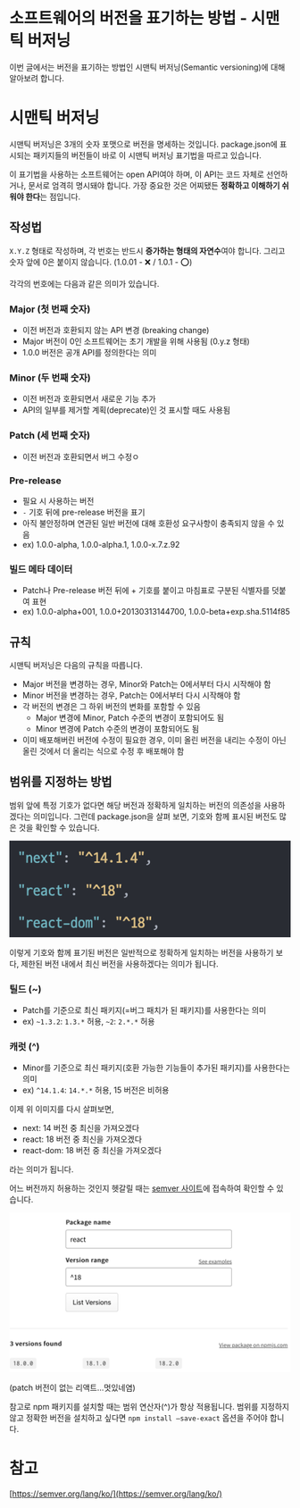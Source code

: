 # 소프트웨어의 버전을 표기하는 방법 - 시맨틱 버저닝

이번 글에서는 버전을 표기하는 방법인 시맨틱 버저닝(Semantic versioning)에 대해 알아보려 합니다.

# 시맨틱 버저닝

시맨틱 버저닝은 3개의 숫자 포맷으로 버전을 명세하는 것입니다. package.json에 표시되는 패키지들의 버전들이 바로 이 시맨틱 버저닝 표기법을 따르고 있습니다.

이 표기법을 사용하는 소프트웨어는 open API여야 하며, 이 API는 코드 자체로 선언하거나, 문서로 엄격히 명시돼야 합니다. 가장 중요한 것은 어찌됐든 **정확하고 이해하기 쉬워야 한다**는 점입니다.

## 작성법

`X.Y.Z` 형태로 작성하며, 각 번호는 반드시 **증가하는 형태의 자연수**여야 합니다. 그리고 숫자 앞에 0은 붙이지 않습니다. (1.0.01 - ❌ / 1.0.1 - ⭕️)

각각의 번호에는 다음과 같은 의미가 있습니다.

### Major (첫 번째 숫자)

- 이전 버전과 호환되지 않는 API 변경 (breaking change)
- Major 버전이 0인 소프트웨어는 초기 개발을 위해 사용됨 (0.y.z 형태)
- 1.0.0 버전은 공개 API를 정의한다는 의미

### Minor (두 번째 숫자)

- 이전 버전과 호환되면서 새로운 기능 추가
- API의 일부를 제거할 계획(deprecate)인 것 표시할 때도 사용됨

### Patch (세 번째 숫자)

- 이전 버전과 호환되면서 버그 수정ㅇ

### Pre-release

- 필요 시 사용하는 버전
- `-` 기호 뒤에 pre-release 버전을 표기
- 아직 불안정하며 연관된 일반 버전에 대해 호환성 요구사항이 충족되지 않을 수 있음
- ex) 1.0.0-alpha, 1.0.0-alpha.1, 1.0.0-x.7.z.92

### 빌드 메타 데이터

- Patch나 Pre-release 버전 뒤에 + 기호를 붙이고 마침표로 구분된 식별자를 덧붙여 표현
- ex) 1.0.0-alpha+001, 1.0.0+20130313144700, 1.0.0-beta+exp.sha.5114f85

## 규칙

시맨틱 버저닝은 다음의 규칙을 따릅니다.

- Major 버전을 변경하는 경우, Minor와 Patch는 0에서부터 다시 시작해야 함
- Minor 버전을 변경하는 경우, Patch는 0에서부터 다시 시작해야 함
- 각 버전의 변경은 그 하위 버전의 변화를 포함할 수 있음
  - Major 변경에 Minor, Patch 수준의 변경이 포함되어도 됨
  - Minor 변경에 Patch 수준의 변경이 포함되어도 됨
- 이미 배포해버린 버전에 수정이 필요한 경우, 이미 올린 버전을 내리는 수정이 아닌 올린 것에서 더 올리는 식으로 수정 후 배포해야 함

## 범위를 지정하는 방법

범위 앞에 특정 기호가 없다면 해당 버전과 정확하게 일치하는 버전의 의존성을 사용하겠다는 의미입니다. 그런데 package.json을 살펴 보면, 기호와 함께 표시된 버전도 많은 것을 확인할 수 있습니다.

![packagejson.png](./packagejson.png)

이렇게 기호와 함께 표기된 버전은 일반적으로 정확하게 일치하는 버전을 사용하기 보다, 제한된 버전 내에서 최신 버전을 사용하겠다는 의미가 됩니다.

### 틸드 (~)

- Patch를 기준으로 최신 패키지(=버그 패치가 된 패키지)를 사용한다는 의미
- ex) `~1.3.2`: `1.3.*` 허용, `~2`: `2.*.*` 허용

### 캐럿 (^)

- Minor를 기준으로 최신 패키지(호환 가능한 기능들이 추가된 패키지)를 사용한다는 의미
- ex) `^14.1.4`: `14.*.*` 허용, 15 버전은 비허용

이제 위 이미지를 다시 살펴보면,

- next: 14 버전 중 최신을 가져오겠다
- react: 18 버전 중 최신을 가져오겠다
- react-dom: 18 버전 중 최신을 가져오겠다

라는 의미가 됩니다.

어느 버전까지 허용하는 것인지 헷갈릴 때는 [semver 사이트](https://semver.npmjs.com)에 접속하여 확인할 수 있습니다.

![npmsemver.png](./npmsemver.png)

(patch 버전이 없는 리액트…멋있네염)

참고로 npm 패키지를 설치할 때는 범위 연산자(^)가 항상 적용됩니다. 범위를 지정하지 않고 정확한 버전을 설치하고 싶다면 `npm install —save-exact` 옵션을 주어야 합니다.

# 참고

[https://semver.org/lang/ko/](https://semver.org/lang/ko/)
